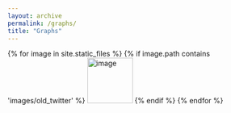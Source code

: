 ```yaml
---
layout: archive
permalink: /graphs/
title: "Graphs"
---
```



{% for image in site.static_files %}
    {% if image.path contains 'images/old_twitter' %}
<img src="{{ site.baseurl }}{{ image.path }}" alt="image" width="90" />
    {% endif %}
{% endfor %}